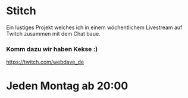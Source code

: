 # Stitch

Ein lustiges Projekt welches ich in einem wöchentlichem Livestream auf Twitch zusammen mit dem Chat baue.

### Komm dazu wir haben Kekse :)

https://twitch.com/webdave_de

# Jeden Montag ab 20:00
